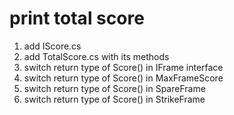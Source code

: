 # print total score
1. add IScore.cs
1. add TotalScore.cs with its methods
1. switch return type of Score() in IFrame interface
1. switch return type of Score() in MaxFrameScore
1. switch return type of Score() in SpareFrame
1. switch return type of Score() in StrikeFrame
